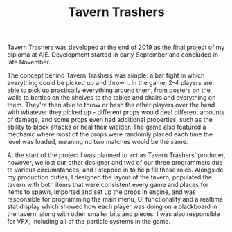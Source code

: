 ﻿---
layout: project
projectfeature: true
homepage: side
title: Tavern Trashers
year: 2019
genre: Action/Party
roles: Design, Production, Programming
featureimage: /assets/images/taverntrashers.jpg
downloadlinks:
  - https://ghostentity12.itch.io/village-of-fate
team:
  - Christopher-Robin Ebbinghaus
  - Callista Gale
  - Rebekah Ure
  - Tenzin Tsephel
  - Clare Driscoll
  - Finlay McAndrew
  - Ishka Tsoflias
---

Tavern Trashers was developed at the end of 2019 as the final project of my diploma at AIE. Development started in early September and concluded in late November.

The concept behind Tavern Trashers was simple: a bar fight in which everything could be picked up and thrown. In the game, 2-4 players are able to pick up practically everything around them, from posters on the walls to bottles on the shelves to the tables and chairs and everything on them. They're then able to throw or bash the other players over the head with whatever they picked up - different props would deal different amounts of damage, and some props even had additional properties, such as the ability to block attacks or heal their wielder. The game also featured a mechanic where most of the props were randomly placed each time the level was loaded, meaning no two matches would be the same.

At the start of the project I was planned to act as Tavern Trashers' producer, however, we lost our other designer and two of our three programmers due to various circumstances, and I stepped in to help fill those roles. Alongside my production duties, I designed the layout of the tavern, populated the tavern with both items that were consistent every game and places for items to spawn, imported and set up the props in engine, and was responsible for programming the main menu, UI functionality and a realtime stat display which showed how each player was doing on a blackboard in the tavern, along with other smaller bits and pieces. I was also responsible for VFX, including all of the particle systems in the game.